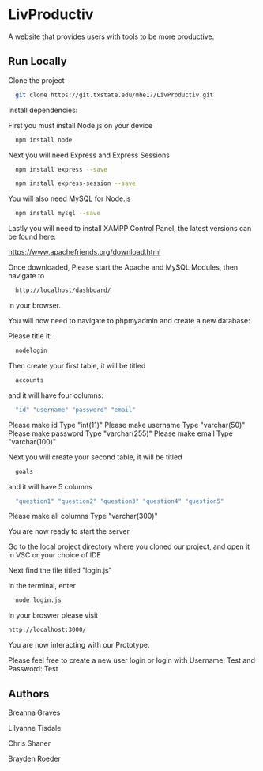 
# LivProductiv

A website that provides users with tools to be more productive. 


## Run Locally

Clone the project

```bash
  git clone https://git.txstate.edu/mhe17/LivProductiv.git
```

Install dependencies:

First you must install Node.js on your device

```bash
  npm install node
```

Next you will need Express and Express Sessions

```bash
  npm install express --save
```

```bash
  npm install express-session --save
```

You will also need MySQL for Node.js

```bash
  npm install mysql --save
```

Lastly you will need to install XAMPP Control Panel, the latest versions can be found here:

https://www.apachefriends.org/download.html

Once downloaded, Please start the Apache and MySQL Modules, then navigate to 

```bash
  http://localhost/dashboard/
```

in your browser.

You will now need to navigate to phpmyadmin and create a new database:

Please title it:

```bash
  nodelogin
```
Then create your first table, it will be titled 

```bash
  accounts
```

and it will have four columns:

```bash
  "id" "username" "password" "email"
```
Please make id Type "int(11)" 
Please make username Type "varchar(50)"
Please make password Type "varchar(255)"
Please make email Type "varchar(100)"

Next you will create your second table, it will be titled 

```bash
  goals
```
and it will have 5 columns

```bash
  "question1" "question2" "question3" "question4" "question5"
```

Please make all columns Type "varchar(300)"

You are now ready to start the server

Go to the local project directory where you cloned our project, and open it in VSC or your choice of IDE

Next find the file titled "login.js"

In the terminal, enter

```bash
  node login.js
```

In your broswer please visit

```bash
http://localhost:3000/
```

You are now interacting with our Prototype.

Please feel free to create a new user login or login with Username: Test and Password: Test



## Authors

Breanna Graves

Lilyanne Tisdale

Chris Shaner

Brayden Roeder
